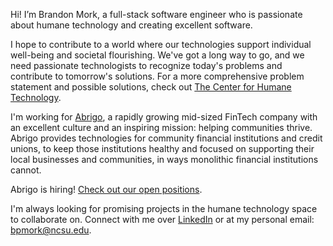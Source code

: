 Hi! I’m Brandon Mork, a full-stack software engineer who is passionate about humane technology and creating excellent software.

I hope to contribute to a world where our technologies support individual well-being and societal flourishing. We've got a long way to go, and we need passionate technologists to recognize today's problems and contribute to tomorrow's solutions. For a more comprehensive problem statement and possible solutions, check out [The Center for Humane Technology](https://www.humanetech.com/take-control).

I'm working for [Abrigo](https://www.abrigo.com/company/), a rapidly growing mid-sized FinTech company with an excellent culture and an inspiring mission: helping communities thrive. Abrigo provides technologies for community financial institutions and credit unions, to keep those institutions healthy and focused on supporting their local businesses and communities, in ways monolithic financial institutions cannot.

Abrigo is hiring! [Check out our open positions](https://www.abrigo.com/company/careers/).

I'm always looking for promising projects in the humane technology space to collaborate on. Connect with me over [LinkedIn](https://www.linkedin.com/in/brandon-mork/) or at my personal email: bpmork@ncsu.edu.
